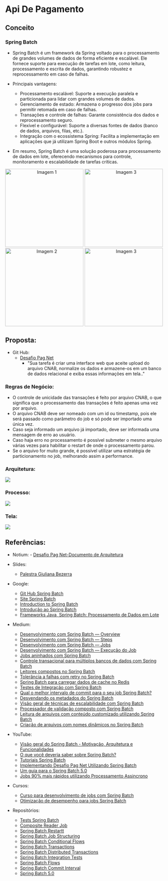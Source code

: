 # Api De Pagamento

## Conceito

### Spring Batch

- Spring Batch é um framework da Spring voltado para o processamento de grandes volumes de dados de forma eficiente e escalável. Ele fornece suporte para execução de tarefas em lote, como leitura, processamento e escrita de dados, garantindo robustez e reprocessamento em caso de falhas.

- Principais vantagens:

  - Processamento escalável: Suporte a execução paralela e particionada para lidar com grandes volumes de dados.
  - Gerenciamento de estado: Armazena o progresso dos jobs para permitir retomada em caso de falhas.
  - Transações e controle de falhas: Garante consistência dos dados e reprocessamento seguro.
  - Flexível e configurável: Suporte a diversas fontes de dados (banco de dados, arquivos, filas, etc.).
  - Integração com o ecossistema Spring: Facilita a implementação em aplicações que já utilizam Spring Boot e outros módulos Spring.

- Em resumo, Spring Batch é uma solução poderosa para processamento de dados em lote, oferecendo mecanismos para controle, monitoramento e escalabilidade de tarefas críticas.

<div align="center">
  
  <img src="https://github.com/EullerHenrique/api_pagamento_spring_batch_2025/blob/study/imgs/img_1.png" alt="Imagem 1"  height="250px"/>
  <img src="https://github.com/EullerHenrique/api_pagamento_spring_batch_2025/blob/study/imgs/img_4.png" alt="Imagem 3" height="250px"/>
  <img src="https://github.com/EullerHenrique/api_pagamento_spring_batch_2025/blob/study/imgs/img_2.png" alt="Imagem 2" height="250px"/>
  <img src="https://github.com/EullerHenrique/api_pagamento_spring_batch_2025/blob/study/imgs/img_3.png" alt="Imagem 3"  height="250px"/>
  
</div>

## Proposta:
  - Git Hub:
    - [Desafio Pag Net](https://github.com/Pagnet/desafio-back-end)
      - "Sua tarefa é criar uma interface web que aceite upload do arquivo CNAB, normalize os dados e armazene-os em um banco de dados relacional e exiba essas informações em tela.."

### Regras de Negócio:

- O controle de unicidade das transações é feito por arquivo CNAB, o que significa que o processamento das transações é feito apenas uma vez por arquivo.
- O arquivo CNAB deve ser nomeado com um id ou timestamp, pois ele será passado como parâmetro do job e só pode ser importado uma única vez.
- Caso seja informado um arquivo já importado, deve ser informada uma mensagem de erro ao usuário.
- Caso haja erro no processamento é possível submeter o mesmo arquivo várias vezes para habilitar o restart de onde o processamento parou.
- Se o arquivo for muito grande, é possível utilizar uma estratégia de particionamento no job, melhorando assim a performance.

### Arquitetura:

![](https://github.com/EullerHenrique/api_pagamento_spring_batch_2025/blob/main/imgs/img_12.png)

### Processo:

![](https://github.com/EullerHenrique/api_pagamento_spring_batch_2025/blob/main/imgs/img_13.png)

### Tela:

![](https://github.com/EullerHenrique/api_pagamento_spring_batch_2025/blob/main/imgs/img_14.png)

## Referências:

   - Notium:
    - [Desafio Pag Net-Documento de Arquitetura](https://giulianabezerra.notion.site/Desafio-Backend-Pagnet-5bbd08f103e04d6d866b028cec6688b5)
   
  - Slides:  
    - [Palestra Giuliana Bezerra](https://github.com/EullerHenrique/api_pagamento_spring_batch_2025/blob/main/slides/slides_giuliana_bezerra.pdf)

  - Google:
    - [Git Hub Spring Batch](https://github.com/spring-projects/spring-batch)
    - [Site Spring Batch](https://spring.io/batch)
    - [Introduction to Spring Batch](https://www.baeldung.com/introduction-to-spring-batch)
    - [Introdução ao Spring Batch](https://www.devmedia.com.br/introducao-ao-spring-batch/33284)
    - [Frameworks Java, Spring Batch: Processamento de Dados em Lote](https://www.dio.me/articles/spring-batch-processamento-de-dados-em-lote)
   
  - Medium:
    - [Desenvolvimento com Spring Batch — Overview](https://giulianabezerra.medium.com/spring-batch-para-desenvolvimento-de-jobs-1674ec5b9a20)
    - [Desenvolvimento com Spring Batch — Steps](https://giulianabezerra.medium.com/desenvolvimento-com-spring-batch-steps-4d42af2696ec)
    - [Desenvolvimento com Spring Batch — Jobs](https://giulianabezerra.medium.com/desenvolvimento-com-spring-batch-jobs-b4363dd6c676)
    - [Desenvolvimento com Spring Batch — Execução do Job](https://giulianabezerra.medium.com/desenvolvimento-com-spring-batch-execu%C3%A7%C3%A3o-do-job-4bc406152f3d)
    - [Jobs aninhados com Spring Batch](https://giulianabezerra.medium.com/jobs-aninhados-com-spring-batch-8deb02bff1e1)
    - [Controle transacional para múltiplos bancos de dados com Spring Batch](https://giulianabezerra.medium.com/controle-transacional-para-multiplos-datasources-com-spring-batch-acd87095813d)
    - [Leitores compostos no Spring Batch](https://giulianabezerra.medium.com/leitores-compostos-no-spring-batch-2775f9d7a243)
    - [Tolerância a falhas com retry no Spring Batch](https://giulianabezerra.medium.com/tolerancia-a-falhas-com-retry-no-spring-batch-786db305ec13)
    - [Spring Batch para carregar dados de cache no Redis](https://giulianabezerra.medium.com/spring-batch-para-carregar-dados-de-cache-no-redis-c82f75c45bd6)
    - [Testes de Integração com Spring Batch](https://giulianabezerra.medium.com/testes-de-integracao-com-spring-batch-2e019787d081)
    - [Qual o melhor intervalo de commit para o seu job Spring Batch?](https://giulianabezerra.medium.com/qual-o-melhor-intervalo-de-commit-para-o-seu-job-spring-batch-3d32e01960a4)
    - [Desvendando os metadados do Spring Batch](https://giulianabezerra.medium.com/desvendando-os-metadados-do-spring-batch-8cd2eb897813)
    - [Visão geral de técnicas de escalabilidade com Spring Batch](https://giulianabezerra.medium.com/visao-geral-de-tecnicas-de-escalabilidade-com-spring-batch-a3789a6232d8)
    - [Processador de validação composto com Spring Batch](https://giulianabezerra.medium.com/processador-de-validacao-composto-com-spring-batch-bc572c129f84)
    - [Leitura de arquivos com conteúdo customizado utilizando Spring Batch](https://giulianabezerra.medium.com/leitura-de-arquivos-com-conteudo-customizado-utilizando-spring-batch-b72be2243c27)
    - [Criação de arquivos com nomes dinâmicos no Spring Batch](https://giulianabezerra.medium.com/criacao-de-arquivos-com-nomes-dinamicos-no-spring-batch-5e4667dda6e0)
      
  - YouTube: 
    - [Visão geral do Spring Batch - Motivação, Arquitetura e Funcionalidades](https://www.youtube.com/watch?v=xcWwKsnn2lA)
    - [O que você deveria saber sobre Spring Batch?](https://www.youtube.com/watch?v=ACaKKm00Tts)
    - [Tutoriais Spring Batch](https://www.youtube.com/playlist?list=PLiFLtuN04BS07Yw7rnoz1ytWCLu8yteVv)
    - [Implementando Desafio Pag Net Utilizando Spring Batch](https://www.youtube.com/playlist?list=PLiFLtuN04BS1c-JvhKFxYyeD-GVtnwUcx)
    - [Um guia para o Spring Batch 5.0](https://www.youtube.com/watch?v=Jzf9ofPy_xk)
    - [Jobs 90% mais rápidos utilizando Processamento Assincrono](https://www.youtube.com/watch?v=AbQcWO91Bx4&list=PLiFLtuN04BS07Yw7rnoz1ytWCLu8yteVv&index=11)

  - Cursos:
    - [Curso para desenvolvimento de jobs com Spring Batch](https://www.udemy.com/course/curso-para-desenvolvimento-de-jobs-com-spring-batch)
    - [Otimização de desempenho para jobs Spring Batch](https://www.udemy.com/course/otimizacao-de-desempenho-para-jobs-spring-batch)
   
  - Repositórios:
    - [Tests Spring Batch](https://github.com/giuliana-bezerra/TestsSpringBatch)
    - [Composite Reader Job](https://github.com/giuliana-bezerra/LeitorCompostoJob)
    - [Spring Batch Restartt](https://github.com/giuliana-bezerra/sb-restart)
    - [Spring Batch Job Structuring](https://github.com/giuliana-bezerra/sb-job-structuring)
    - [Spring Batch Conditional Flows](https://github.com/giuliana-bezerra/sb-conditional-flows)
    - [Spring Batch Transactions](https://github.com/giuliana-bezerra/sb-transactions)
    - [Spring Batch Distributed Transactions](https://github.com/giuliana-bezerra/sb-distributed-transactions)
    - [Spring Batch Integration Tests](https://github.com/giuliana-bezerra/sb-integration-tests)
    - [Spring Batch Flows](https://github.com/giuliana-bezerra/springbatch-flows)
    - [Spring Batch Commit Interval](https://github.com/giuliana-bezerra/sb-commit-interval)
    - [Spring Batch 5.0](https://github.com/giuliana-bezerra/guide-sb-v5)



